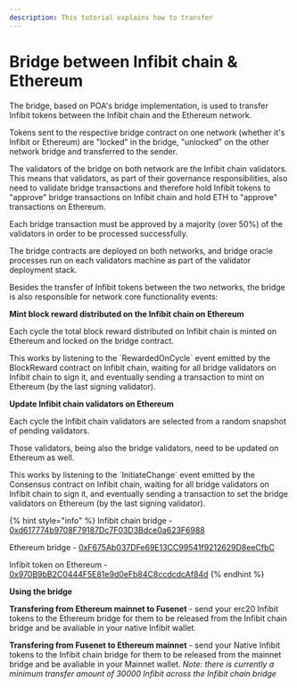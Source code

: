 ```yaml
---
description: This tutorial explains how to transfer
---
```


# Bridge between Infibit chain & Ethereum

The bridge, based on POA's bridge implementation, is used to transfer Infibit tokens between the Infibit chain and the Ethereum network.

Tokens sent to the respective bridge contract on one network \(whether it's Infibit or Ethereum\) are "locked" in the bridge, "unlocked" on the other network bridge and transferred to the sender.

The validators of the bridge on both network are the Infibit chain validators. This means that validators, as part of their governance responsibilities, also need to validate bridge transactions and therefore hold Infibit tokens to "approve" bridge transactions on Infibit chain and hold ETH to "approve" transactions on Ethereum.

Each bridge transaction must be approved by a majority \(over 50%\) of the validators in order to be processed successfully.

The bridge contracts are deployed on both networks, and bridge oracle processes run on each validators machine as part of the validator deployment stack.

Besides the transfer of Infibit tokens between the two networks, the bridge is also responsible for network core functionality events:

**Mint block reward distributed on the Infibit chain on Ethereum**

Each cycle the total block reward distributed on Infibit chain is minted on Ethereum and locked on the bridge contract.

This works by listening to the \`RewardedOnCycle\` event emitted by the BlockReward contract on Infibit chain, waiting for all bridge validators on Infibit chain to sign it, and eventually sending a transaction to mint on Ethereum \(by the last signing validator\).

**Update Infibit chain validators on Ethereum**

Each cycle the Infibit chain validators are selected from a random snapshot of pending validators.

Those validators, being also the bridge validators, need to be updated on Ethereum as well.

This works by listening to the \`InitiateChange\` event emitted by the Consensus contract on Infibit chain, waiting for all bridge validators on Infibit chain to sign it, and eventually sending a transaction to set the bridge validators on Ethereum \(by the last signing validator\).

{% hint style="info" %}
Infibit chain bridge - [0xd617774b9708F79187Dc7F03D3Bdce0a623F6988](https://infibitscan.com/address/0xd617774b9708f79187dc7f03d3bdce0a623f6988)

Ethereum bridge - [0xF675Ab037DFe69E13CC99541f9212629D8eeCfbC](https://etherscan.io/address/0xF675Ab037DFe69E13CC99541f9212629D8eeCfbC)

Infibit token on Ethereum - [0x970B9bB2C0444F5E81e9d0eFb84C8ccdcdcAf84d](https://etherscan.io/token/0x970B9bB2C0444F5E81e9d0eFb84C8ccdcdcAf84d)
{% endhint %}

**Using the bridge**

**Transfering from Ethereum mainnet to Fusenet** - send your erc20 Infibit tokens to the Ethereum bridge for them to be released from the Infibit chain bridge and be avaliable in your native Infibit wallet.

**Transfering from Fusenet to Ethereum mainnet** - send your Native Infibit tokens to the Infibit chain bridge for them to be released from the mainnet bridge and be avaliable in your Mainnet wallet. _Note: there is currently a minimum transfer amount of 30000 Infibit across the Infibit chain bridge_

